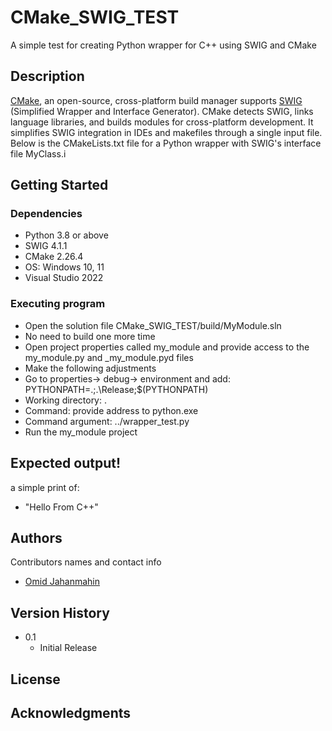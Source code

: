 # CMake_SWIG_TEST

A simple test for creating Python wrapper for C++  using SWIG and CMake

## Description

[CMake](https://cmake.org/), an open-source, cross-platform build manager supports [SWIG](https://www.swig.org/) (Simplified Wrapper and Interface Generator). CMake detects SWIG, links language libraries, and builds modules for cross-platform development. It simplifies SWIG integration in IDEs and makefiles through a single input file. Below is the CMakeLists.txt file for a Python wrapper with SWIG's interface file MyClass.i


## Getting Started

### Dependencies

* Python 3.8 or above
* SWIG 4.1.1
* CMake 2.26.4
* OS: Windows 10, 11
* Visual Studio 2022

### Executing program

* Open the solution file CMake_SWIG_TEST/build/MyModule.sln 
* No need to build one more time
* Open project properties called my_module and provide access to the my_module.py and _my_module.pyd files
* Make the following adjustments
* Go to properties-> debug-> environment and add: PYTHONPATH=.;.\Release;$(PYTHONPATH)
* Working directory: .
* Command: provide address to python.exe
* Command argument: ../wrapper_test.py
* Run the my_module project

## Expected output!

a simple print of:
- "Hello From C++"

## Authors

Contributors names and contact info
- [Omid Jahanmahin](https://github.com/ozj1)

## Version History

* 0.1
    * Initial Release

## License

## Acknowledgments

